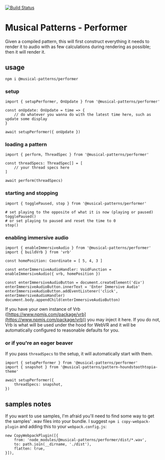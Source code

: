 [![Build Status](https://travis-ci.com/MusicalPatterns/performer.svg?branch=master)](https://travis-ci.com/MusicalPatterns/performer)

# Musical Patterns - Performer

Given a compiled pattern, this will first construct everything it needs to render it to audio with as few calculations during rendering as possible;
then it will render it.

## usage

`npm i @musical-patterns/performer`

### setup

```
import { setupPerformer, OnUpdate } from '@musical-patterns/performer'

const onUpdate: OnUpdate = time => {
	// do whatever you wanna do with the latest time here, such as update some display
}

await setupPerformer({ onUpdate })
```

### loading a pattern

```
import { perform, ThreadSpec } from '@musical-patterns/performer'

const threadSpecs: ThreadSpec[] = [
	// your thread specs here
]

await perform(threadSpecs)
```

### starting and stopping

```
import { togglePaused, stop } from '@musical-patterns/performer'

# set playing to the opposite of what it is now (playing or paused)
togglePaused()
# or set playing to paused and reset the time to 0
stop()

```

### enabling immersive audio

```
import { enableImmersiveAudio } from '@musical-patterns/performer'
import { buildVrb } from 'vrb'

const homePosition: Coordinate = [ 5, 4, 3 ]

const enterImmersiveAudioHandler: VoidFunction = enableImmersiveAudio({ vrb, homePosition })

const enterImmersiveAudioButton = document.createElement('div')
enterImmersiveAudioButton.innerText = 'Enter Immersive Audio'
enterImmersiveAudioButton.addEventListener('click', enterImmersiveAudioHandler)
document.body.appendChild(enterImmersiveAudioButton)
```

If you have your own instance of Vrb ([https://www.npmjs.com/package/vrb](https://www.npmjs.com/package/vrb)) you may inject it here.
If you do not, Vrb is what will be used under the hood for WebVR and it will be automatically configured to reasonable defaults for you.

### or if you're an eager beaver

If you pass `threadSpecs` to the setup, it will automatically start with them.

```
import { setupPerformer } from '@musical-patterns/performer'
import { snapshot } from '@musical-patterns/pattern-houndstoothtopia-theme'

await setupPerformer({
	threadSpecs: snapshot,
})

```

## samples notes

If you want to use samples, I'm afraid you'll need to find some way to get the samples' .wav files into your bundle.
I suggest `npm i copy-webpack-plugin` and adding this to your `webpack.config.js`:

```
new CopyWebpackPlugin([{
	from: 'node_modules/@musical-patterns/performer/dist/*.wav',
	to: path.join(__dirname, './dist'),
	flatten: true,
}]),
```
